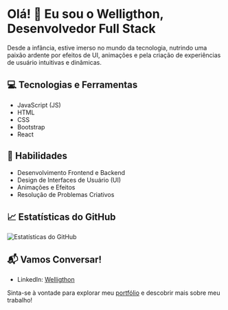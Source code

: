 # Olá! 👋 Eu sou o Welligthon, Desenvolvedor Full Stack

Desde a infância, estive imerso no mundo da tecnologia, nutrindo uma paixão ardente por efeitos de UI, animações e pela criação de experiências de usuário intuitivas e dinâmicas.

## 💻 Tecnologias e Ferramentas
- JavaScript (JS)
- HTML
- CSS
- Bootstrap
- React

## 🌟 Habilidades
- Desenvolvimento Frontend e Backend
- Design de Interfaces de Usuário (UI)
- Animações e Efeitos
- Resolução de Problemas Criativos

## 📈 Estatísticas do GitHub
![Estatísticas do GitHub](https://github-readme-stats.vercel.app/api?username=welligthon&show_icons=true&count_private=true&hide=contribs,prs&theme=radical)


## 📬 Vamos Conversar!
- LinkedIn: [Welligthon](https://www.linkedin.com/in/welligthon-paluchowski/)

Sinta-se à vontade para explorar meu [portfólio](https://welligthon.com/) e descobrir mais sobre meu trabalho!

